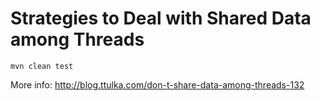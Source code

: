 # Strategies to Deal with Shared Data among Threads

```
mvn clean test
```

More info: http://blog.ttulka.com/don-t-share-data-among-threads-132
